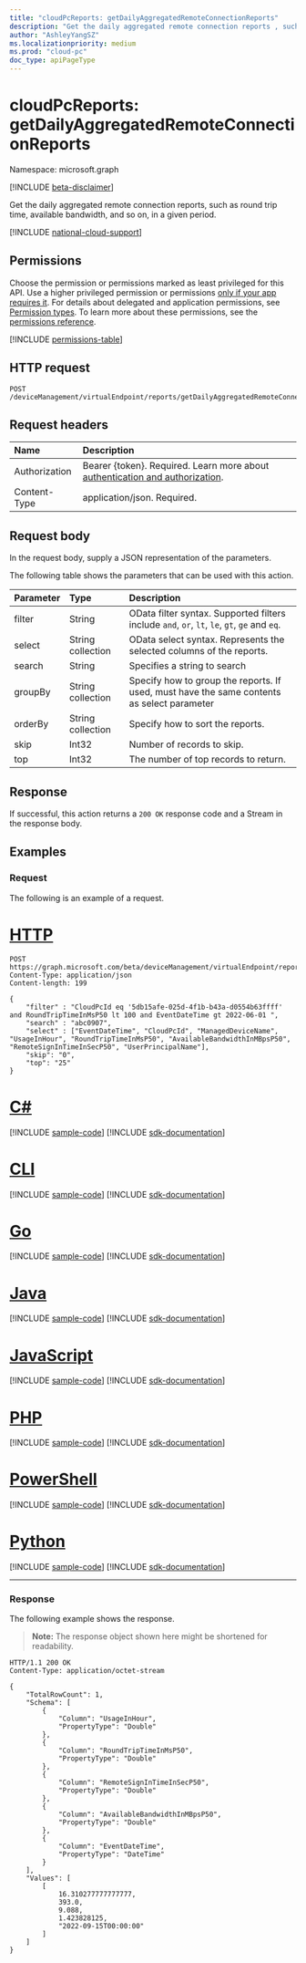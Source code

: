 ```yaml
---
title: "cloudPcReports: getDailyAggregatedRemoteConnectionReports"
description: "Get the daily aggregated remote connection reports , such as round trip time, available bandwidth, and so on, in a given period."
author: "AshleyYangSZ"
ms.localizationpriority: medium
ms.prod: "cloud-pc"
doc_type: apiPageType
---
```


# cloudPcReports: getDailyAggregatedRemoteConnectionReports
Namespace: microsoft.graph

[!INCLUDE [beta-disclaimer](../../includes/beta-disclaimer.md)]

Get the daily aggregated remote connection reports, such as round trip time, available bandwidth, and so on, in a given period.

[!INCLUDE [national-cloud-support](../../includes/global-only.md)]

## Permissions
Choose the permission or permissions marked as least privileged for this API. Use a higher privileged permission or permissions [only if your app requires it](/graph/permissions-overview#best-practices-for-using-microsoft-graph-permissions). For details about delegated and application permissions, see [Permission types](/graph/permissions-overview#permission-types). To learn more about these permissions, see the [permissions reference](/graph/permissions-reference).

<!-- { "blockType": "permissions", "name": "cloudpcreports_getdailyaggregatedremoteconnectionreports" } -->
[!INCLUDE [permissions-table](../includes/permissions/cloudpcreports-getdailyaggregatedremoteconnectionreports-permissions.md)]

## HTTP request

<!-- {
  "blockType": "ignored"
}
-->
``` http
POST /deviceManagement/virtualEndpoint/reports/getDailyAggregatedRemoteConnectionReports
```

## Request headers
|Name|Description|
|:---|:---|
|Authorization|Bearer {token}. Required. Learn more about [authentication and authorization](/graph/auth/auth-concepts).|
|Content-Type|application/json. Required.|

## Request body
In the request body, supply a JSON representation of the parameters.

The following table shows the parameters that can be used with this action.

|Parameter|Type|Description|
|:---|:---|:---|
|filter|String|OData filter syntax. Supported filters include `and`, `or`, `lt`, `le`, `gt`, `ge` and `eq`.|
|select|String collection|OData select syntax. Represents the selected columns of the reports. |
|search|String|Specifies a string to search|
|groupBy|String collection|Specify how to group the reports. If used, must have the same contents as select parameter|
|orderBy|String collection|Specify how to sort the reports.|
|skip|Int32|Number of records to skip.|
|top|Int32|The number of top records to return.|



## Response

If successful, this action returns a `200 OK` response code and a Stream in the response body.

## Examples

### Request
The following is an example of a request.

# [HTTP](#tab/http)
<!-- {
  "blockType": "request",
  "name": "cloudpcreportsthis.getdailyaggregatedremoteconnectionreports"
}
-->
``` http
POST https://graph.microsoft.com/beta/deviceManagement/virtualEndpoint/reports/getDailyAggregatedRemoteConnectionReports
Content-Type: application/json
Content-length: 199

{
    "filter" : "CloudPcId eq '5db15afe-025d-4f1b-b43a-d0554b63ffff' and RoundTripTimeInMsP50 lt 100 and EventDateTime gt 2022-06-01 ", 
    "search" : "abc0907", 
    "select" : ["EventDateTime", "CloudPcId", "ManagedDeviceName", "UsageInHour", "RoundTripTimeInMsP50", "AvailableBandwidthInMBpsP50", "RemoteSignInTimeInSecP50", "UserPrincipalName"],
    "skip": "0",
    "top": "25"
}
```

# [C#](#tab/csharp)
[!INCLUDE [sample-code](../includes/snippets/csharp/cloudpcreportsthisgetdailyaggregatedremoteconnectionreports-csharp-snippets.md)]
[!INCLUDE [sdk-documentation](../includes/snippets/snippets-sdk-documentation-link.md)]

# [CLI](#tab/cli)
[!INCLUDE [sample-code](../includes/snippets/cli/cloudpcreportsthisgetdailyaggregatedremoteconnectionreports-cli-snippets.md)]
[!INCLUDE [sdk-documentation](../includes/snippets/snippets-sdk-documentation-link.md)]

# [Go](#tab/go)
[!INCLUDE [sample-code](../includes/snippets/go/cloudpcreportsthisgetdailyaggregatedremoteconnectionreports-go-snippets.md)]
[!INCLUDE [sdk-documentation](../includes/snippets/snippets-sdk-documentation-link.md)]

# [Java](#tab/java)
[!INCLUDE [sample-code](../includes/snippets/java/cloudpcreportsthisgetdailyaggregatedremoteconnectionreports-java-snippets.md)]
[!INCLUDE [sdk-documentation](../includes/snippets/snippets-sdk-documentation-link.md)]

# [JavaScript](#tab/javascript)
[!INCLUDE [sample-code](../includes/snippets/javascript/cloudpcreportsthisgetdailyaggregatedremoteconnectionreports-javascript-snippets.md)]
[!INCLUDE [sdk-documentation](../includes/snippets/snippets-sdk-documentation-link.md)]

# [PHP](#tab/php)
[!INCLUDE [sample-code](../includes/snippets/php/cloudpcreportsthisgetdailyaggregatedremoteconnectionreports-php-snippets.md)]
[!INCLUDE [sdk-documentation](../includes/snippets/snippets-sdk-documentation-link.md)]

# [PowerShell](#tab/powershell)
[!INCLUDE [sample-code](../includes/snippets/powershell/cloudpcreportsthisgetdailyaggregatedremoteconnectionreports-powershell-snippets.md)]
[!INCLUDE [sdk-documentation](../includes/snippets/snippets-sdk-documentation-link.md)]

# [Python](#tab/python)
[!INCLUDE [sample-code](../includes/snippets/python/cloudpcreportsthisgetdailyaggregatedremoteconnectionreports-python-snippets.md)]
[!INCLUDE [sdk-documentation](../includes/snippets/snippets-sdk-documentation-link.md)]

---

### Response
The following example shows the response.
>**Note:** The response object shown here might be shortened for readability.
<!-- {
  "blockType": "response",
  "truncated": true,
  "@odata.type": "Edm.Stream"
}
-->
``` http
HTTP/1.1 200 OK
Content-Type: application/octet-stream

{
    "TotalRowCount": 1,
    "Schema": [
        {
            "Column": "UsageInHour",
            "PropertyType": "Double"
        },
        {
            "Column": "RoundTripTimeInMsP50",
            "PropertyType": "Double"
        },
        {
            "Column": "RemoteSignInTimeInSecP50",
            "PropertyType": "Double"
        },
        {
            "Column": "AvailableBandwidthInMBpsP50",
            "PropertyType": "Double"
        },
        {
            "Column": "EventDateTime",
            "PropertyType": "DateTime"
        }
    ],
    "Values": [
        [
            16.310277777777777,
            393.0,
            9.088,
            1.423828125,
            "2022-09-15T00:00:00"
        ]
    ]
}
```

